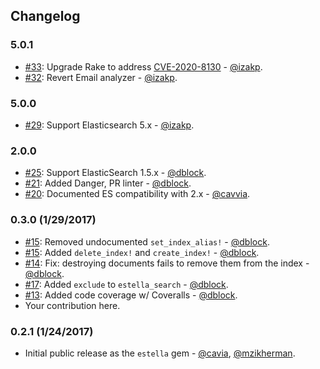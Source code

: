 ## Changelog

### 5.0.1

* [#33](https://github.com/artsy/estella/pull/32): Upgrade Rake to address [CVE-2020-8130](https://github.com/advisories/GHSA-jppv-gw3r-w3q8) - [@izakp](https://github.com/izakp).
* [#32](https://github.com/artsy/estella/pull/32): Revert Email analyzer - [@izakp](https://github.com/izakp).

### 5.0.0

* [#29](https://github.com/artsy/estella/pull/29): Support Elasticsearch 5.x - [@izakp](https://github.com/izakp).

### 2.0.0

* [#25](https://github.com/artsy/estella/pull/25): Support ElasticSearch 1.5.x - [@dblock](https://github.com/dblock).
* [#21](https://github.com/artsy/estella/pull/21): Added Danger, PR linter - [@dblock](https://github.com/dblock).
* [#20](https://github.com/artsy/estella/pull/20): Documented ES compatibility with 2.x - [@cavvia](https://github.com/cavvia).

### 0.3.0 (1/29/2017)

* [#15](https://github.com/artsy/estella/pull/15): Removed undocumented `set_index_alias!` - [@dblock](https://github.com/dblock).
* [#15](https://github.com/artsy/estella/pull/15): Added `delete_index!` and `create_index!` - [@dblock](https://github.com/dblock).
* [#14](https://github.com/artsy/estella/pull/14): Fix: destroying documents fails to remove them from the index - [@dblock](https://github.com/dblock).
* [#17](https://github.com/artsy/estella/pull/17): Added `exclude` to `estella_search` - [@dblock](https://github.com/dblock).
* [#13](https://github.com/artsy/estella/pull/13): Added code coverage w/ Coveralls - [@dblock](https://github.com/dblock).
* Your contribution here.

### 0.2.1 (1/24/2017)

* Initial public release as the `estella` gem - [@cavia](https://github.com/cavvia), [@mzikherman](https://github.com/mzikherman).
